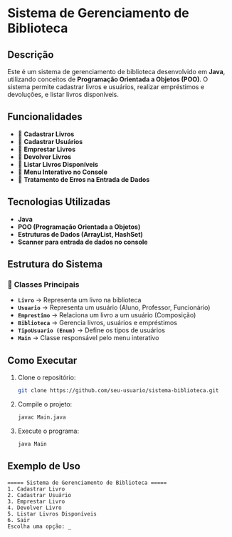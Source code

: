 # Sistema de Gerenciamento de Biblioteca

## Descrição
Este é um sistema de gerenciamento de biblioteca desenvolvido em **Java**, utilizando conceitos de **Programação Orientada a Objetos (POO)**. O sistema permite cadastrar livros e usuários, realizar empréstimos e devoluções, e listar livros disponíveis.

## Funcionalidades
- 📌 **Cadastrar Livros**
- 📌 **Cadastrar Usuários**
- 📌 **Emprestar Livros**
- 📌 **Devolver Livros**
- 📌 **Listar Livros Disponíveis**
- 📌 **Menu Interativo no Console**
- 📌 **Tratamento de Erros na Entrada de Dados**

## Tecnologias Utilizadas
- **Java**
- **POO (Programação Orientada a Objetos)**
- **Estruturas de Dados (ArrayList, HashSet)**
- **Scanner para entrada de dados no console**

## Estrutura do Sistema
### 📂 **Classes Principais**
- **`Livro`** → Representa um livro na biblioteca
- **`Usuario`** → Representa um usuário (Aluno, Professor, Funcionário)
- **`Emprestimo`** → Relaciona um livro a um usuário (Composição)
- **`Biblioteca`** → Gerencia livros, usuários e empréstimos
- **`TipoUsuario (Enum)`** → Define os tipos de usuários
- **`Main`** → Classe responsável pelo menu interativo

## Como Executar
1. Clone o repositório:
   ```sh
   git clone https://github.com/seu-usuario/sistema-biblioteca.git
   ```
2. Compile o projeto:
   ```sh
   javac Main.java
   ```
3. Execute o programa:
   ```sh
   java Main
   ```

## Exemplo de Uso
```
===== Sistema de Gerenciamento de Biblioteca =====
1. Cadastrar Livro
2. Cadastrar Usuário
3. Emprestar Livro
4. Devolver Livro
5. Listar Livros Disponíveis
6. Sair
Escolha uma opção: _
```


